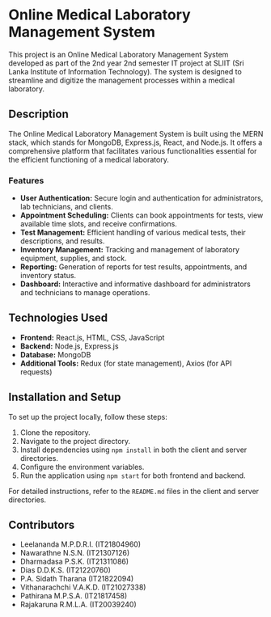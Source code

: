 # Online Medical Laboratory Management System

This project is an Online Medical Laboratory Management System developed as part of the 2nd year 2nd semester IT project at SLIIT (Sri Lanka Institute of Information Technology). The system is designed to streamline and digitize the management processes within a medical laboratory.

## Description

The Online Medical Laboratory Management System is built using the MERN stack, which stands for MongoDB, Express.js, React, and Node.js. It offers a comprehensive platform that facilitates various functionalities essential for the efficient functioning of a medical laboratory.

### Features

- **User Authentication:** Secure login and authentication for administrators, lab technicians, and clients.
- **Appointment Scheduling:** Clients can book appointments for tests, view available time slots, and receive confirmations.
- **Test Management:** Efficient handling of various medical tests, their descriptions, and results.
- **Inventory Management:** Tracking and management of laboratory equipment, supplies, and stock.
- **Reporting:** Generation of reports for test results, appointments, and inventory status.
- **Dashboard:** Interactive and informative dashboard for administrators and technicians to manage operations.

## Technologies Used

- **Frontend:** React.js, HTML, CSS, JavaScript
- **Backend:** Node.js, Express.js
- **Database:** MongoDB
- **Additional Tools:** Redux (for state management), Axios (for API requests)

## Installation and Setup

To set up the project locally, follow these steps:

1. Clone the repository.
2. Navigate to the project directory.
3. Install dependencies using `npm install` in both the client and server directories.
4. Configure the environment variables.
5. Run the application using `npm start` for both frontend and backend.

For detailed instructions, refer to the `README.md` files in the client and server directories.

## Contributors

- Leelananda M.P.D.R.I. (IT21804960)
- Nawarathne N.S.N. (IT21307126)
- Dharmadasa P.S.K. (IT21311086)
- Dias D.D.K.S. (IT21220760)
- P.A. Sidath Tharana (IT21822094)
- Vithanarachchi V.A.K.D. (IT21027338)
- Pathirana M.P.S.A. (IT21817458)
- Rajakaruna R.M.L.A. (IT20039240)

